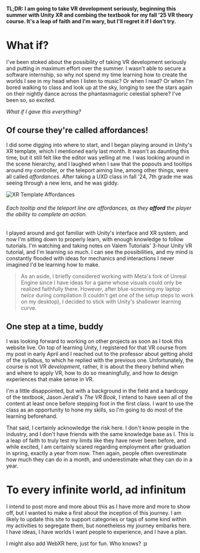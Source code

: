**TL;DR: I am going to take VR development seriously, beginning this summer with Unity XR and combing the textbook for my fall '25 VR theory course. It's a leap of faith and I'm wary, but I'll regret it if I don't try.** 

# What if?
I've been stoked about the possibility of taking VR development seriously and putting in maximum effort over the summer. I wasn't able to secure a software internship, so why not spend my time learning how to create the worlds I see in my head when I listen to music? Or when I read? Or when I'm bored walking to class and look up at the sky, longing to see the stars again on their nightly dance across the phantasmagoric celestial sphere? I've been so, so excited.

*What if I gave this everything?*

## Of course they're called affordances!
I did some digging into where to start, and I began playing around in Unity's XR template, which I mentioned early last month. It wasn't as daunting this time, but it still felt like the editor was yelling at me. I was looking around in the scene hierarchy, and I laughed when I saw that the popouts and tooltips around my controller, or the teleport aiming line, among other things, were all called *affordances*. After taking a UXD class in fall '24, 7th grade me was seeing through a new lens, and he was giddy.

![XR Template Affordances](/images/activity/xr-template-affordances.webp)
###### Each tooltip and the teleport line are affordances, as they **afford** the player the ability to complete an action.

I played around and got familiar with Unity's interface and XR system, and now I'm sitting down to properly learn, with enough knowledge to follow tutorials. I'm watching and taking notes on Valem Tutorials' 3-hour Unity VR tutorial, and I'm learning so much. I can see the possibilities, and my mind is constantly flooded with ideas for mechanics and interactions I never imagined I'd be learning how to make. 

> As an aside, I briefly considered working with Meta's fork of Unreal Engine since I have ideas for a game whose visuals could only be realized faithfully there. However, after blue-screening my laptop *twice* during compilation (I couldn't get one of the setup steps to work on my desktop), I decided to stick with Unity's shallower learning curve.

## One step at a time, buddy
I was looking forward to working on other projects as soon as I took this website live. On top of learning Unity, I registered for that VR course from my post in early April and I reached out to the professor about getting ahold of the syllabus, to which he replied with the previous one. Unfortunately, the course is not VR *development*, rather, it is about the theory behind when and where to apply VR, how to do so meaningfully, and how to design experiences that make sense in VR. 

I'm a little disappointed, but with a background in the field and a hardcopy of the textbook, Jason Jerald's *The VR Book*, I intend to have seen all of the content at least once before stepping foot in the first class. I want to use the class as an opportunity to hone my skills, so I'm going to do most of the learning beforehand.

That said, I certainly acknowledge the risk here. I don't know people in the industry, and I don't have friends with the same knowledge base as I. This is a leap of faith to truly test my limits like they have never been before, and while excited, I am certainly scared regarding employment after graduation in spring, exactly a year from now. Then again, people often overestimate how much they can do in a month, and underestimate what they can do in a year.

# To every infinite world, ad infinitum
I intend to post more and more about this as I have more and more to show off, but I wanted to make a first about the inception of this journey. I am likely to update this site to support categories or tags of some kind within my activities to segregate them, but nonetheless my journey embarks here. I have ideas, I have worlds I want people to experience, and I have a plan. 

I might also add WebXR here, just for fun. Who knows? :p